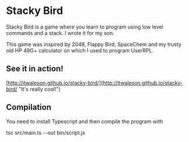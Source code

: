 Stacky Bird
====

Stacky Bird is a game where you learn to program using low level commands and a stack. I wrote it for my son.

This game was inspired by 2048, Flappy Bird, SpaceChem and my trusty old HP 49G+ calculator on which I used to program UserRPL.

See it in action!
----
[http://jtwaleson.github.io/stacky-bird/](http://jtwaleson.github.io/stacky-bird/ "It's really cool!")


Compilation
----

You need to install Typescript and then compile the program with

tsc src/main.ts --out bin/script.js

